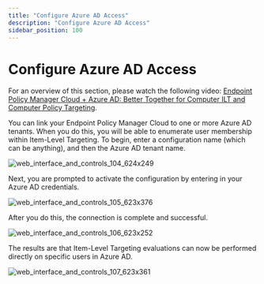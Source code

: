 ```yaml
---
title: "Configure Azure AD Access"
description: "Configure Azure AD Access"
sidebar_position: 100
---
```


# Configure Azure AD Access

For an overview of this section, please watch the following video:
[Endpoint Policy Manager Cloud + Azure AD: Better Together for Computer ILT and Computer Policy Targeting](/docs/endpointpolicymanager/gettingstarted/cloud/videos/tipsandtricks/entraid.md).

You can link your Endpoint Policy Manager Cloud to one or more Azure AD tenants. When you do this,
you will be able to enumerate user membership within Item-Level Targeting. To begin, enter a
configuration name (which can be anything), and then the Azure AD tenant name.

![web_interface_and_controls_104_624x249](/images/endpointpolicymanager/cloud/interface/companydetails/web_interface_and_controls_104_624x249.webp)

Next, you are prompted to activate the configuration by entering in your Azure AD credentials.

![web_interface_and_controls_105_623x376](/images/endpointpolicymanager/cloud/interface/companydetails/web_interface_and_controls_105_623x376.webp)

After you do this, the connection is complete and successful.

![web_interface_and_controls_106_623x252](/images/endpointpolicymanager/cloud/interface/companydetails/web_interface_and_controls_106_623x252.webp)

The results are that Item-Level Targeting evaluations can now be performed directly on specific
users in Azure AD.

![web_interface_and_controls_107_623x361](/images/endpointpolicymanager/cloud/interface/companydetails/web_interface_and_controls_107_623x361.webp)
